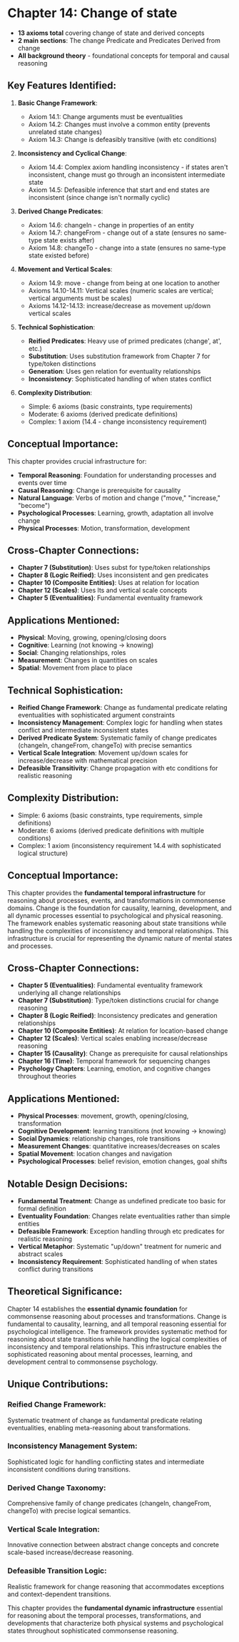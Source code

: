 # Chapter 14: Change of state
- **13 axioms total** covering change of state and derived concepts
- **2 main sections**: The change Predicate and Predicates Derived from change
- **All background theory** - foundational concepts for temporal and causal reasoning

## Key Features Identified:

1. **Basic Change Framework**:
    - Axiom 14.1: Change arguments must be eventualities
    - Axiom 14.2: Changes must involve a common entity (prevents unrelated state changes)
    - Axiom 14.3: Change is defeasibly transitive (with etc conditions)

2. **Inconsistency and Cyclical Change**:
    - Axiom 14.4: Complex axiom handling inconsistency - if states aren't inconsistent, change must go through an inconsistent intermediate state
    - Axiom 14.5: Defeasible inference that start and end states are inconsistent (since change isn't normally cyclic)

3. **Derived Change Predicates**:
    - Axiom 14.6: changeIn - change in properties of an entity
    - Axiom 14.7: changeFrom - change out of a state (ensures no same-type state exists after)
    - Axiom 14.8: changeTo - change into a state (ensures no same-type state existed before)

4. **Movement and Vertical Scales**:
    - Axiom 14.9: move - change from being at one location to another
    - Axioms 14.10-14.11: Vertical scales (numeric scales are vertical; vertical arguments must be scales)
    - Axioms 14.12-14.13: increase/decrease as movement up/down vertical scales

5. **Technical Sophistication**:
    - **Reified Predicates**: Heavy use of primed predicates (change', at', etc.)
    - **Substitution**: Uses substitution framework from Chapter 7 for type/token distinctions
    - **Generation**: Uses gen relation for eventuality relationships
    - **Inconsistency**: Sophisticated handling of when states conflict

6. **Complexity Distribution**:
    - Simple: 6 axioms (basic constraints, type requirements)
    - Moderate: 6 axioms (derived predicate definitions)
    - Complex: 1 axiom (14.4 - change inconsistency requirement)

## Conceptual Importance:
This chapter provides crucial infrastructure for:
- **Temporal Reasoning**: Foundation for understanding processes and events over time
- **Causal Reasoning**: Change is prerequisite for causality
- **Natural Language**: Verbs of motion and change ("move," "increase," "become")
- **Psychological Processes**: Learning, growth, adaptation all involve change
- **Physical Processes**: Motion, transformation, development

## Cross-Chapter Connections:
- **Chapter 7 (Substitution)**: Uses subst for type/token relationships
- **Chapter 8 (Logic Reified)**: Uses inconsistent and gen predicates
- **Chapter 10 (Composite Entities)**: Uses at relation for location
- **Chapter 12 (Scales)**: Uses lts and vertical scale concepts
- **Chapter 5 (Eventualities)**: Fundamental eventuality framework

## Applications Mentioned:
- **Physical**: Moving, growing, opening/closing doors
- **Cognitive**: Learning (not knowing → knowing)
- **Social**: Changing relationships, roles
- **Measurement**: Changes in quantities on scales
- **Spatial**: Movement from place to place

## Technical Sophistication:
- **Reified Change Framework**: Change as fundamental predicate relating eventualities with sophisticated argument constraints
- **Inconsistency Management**: Complex logic for handling when states conflict and intermediate inconsistent states
- **Derived Predicate System**: Systematic family of change predicates (changeIn, changeFrom, changeTo) with precise semantics
- **Vertical Scale Integration**: Movement up/down scales for increase/decrease with mathematical precision
- **Defeasible Transitivity**: Change propagation with etc conditions for realistic reasoning

## Complexity Distribution:
- Simple: 6 axioms (basic constraints, type requirements, simple definitions)
- Moderate: 6 axioms (derived predicate definitions with multiple conditions)
- Complex: 1 axiom (inconsistency requirement 14.4 with sophisticated logical structure)

## Conceptual Importance:
This chapter provides the **fundamental temporal infrastructure** for reasoning about processes, events, and transformations in commonsense domains. Change is the foundation for causality, learning, development, and all dynamic processes essential to psychological and physical reasoning. The framework enables systematic reasoning about state transitions while handling the complexities of inconsistency and temporal relationships. This infrastructure is crucial for representing the dynamic nature of mental states and processes.

## Cross-Chapter Connections:
- **Chapter 5 (Eventualities)**: Fundamental eventuality framework underlying all change relationships
- **Chapter 7 (Substitution)**: Type/token distinctions crucial for change reasoning
- **Chapter 8 (Logic Reified)**: Inconsistency predicates and generation relationships
- **Chapter 10 (Composite Entities)**: At relation for location-based change
- **Chapter 12 (Scales)**: Vertical scales enabling increase/decrease reasoning
- **Chapter 15 (Causality)**: Change as prerequisite for causal relationships
- **Chapter 16 (Time)**: Temporal framework for sequencing changes
- **Psychology Chapters**: Learning, emotion, and cognitive changes throughout theories

## Applications Mentioned:
- **Physical Processes**: movement, growth, opening/closing, transformation
- **Cognitive Development**: learning transitions (not knowing → knowing)
- **Social Dynamics**: relationship changes, role transitions
- **Measurement Changes**: quantitative increases/decreases on scales
- **Spatial Movement**: location changes and navigation
- **Psychological Processes**: belief revision, emotion changes, goal shifts

## Notable Design Decisions:
- **Fundamental Treatment**: Change as undefined predicate too basic for formal definition
- **Eventuality Foundation**: Changes relate eventualities rather than simple entities
- **Defeasible Framework**: Exception handling through etc predicates for realistic reasoning
- **Vertical Metaphor**: Systematic "up/down" treatment for numeric and abstract scales
- **Inconsistency Requirement**: Sophisticated handling of when states conflict during transitions

## Theoretical Significance:
Chapter 14 establishes the **essential dynamic foundation** for commonsense reasoning about processes and transformations. Change is fundamental to causality, learning, and all temporal reasoning essential for psychological intelligence. The framework provides systematic method for reasoning about state transitions while handling the logical complexities of inconsistency and temporal relationships. This infrastructure enables the sophisticated reasoning about mental processes, learning, and development central to commonsense psychology.

## Unique Contributions:

### **Reified Change Framework**:
Systematic treatment of change as fundamental predicate relating eventualities, enabling meta-reasoning about transformations.

### **Inconsistency Management System**:
Sophisticated logic for handling conflicting states and intermediate inconsistent conditions during transitions.

### **Derived Change Taxonomy**:
Comprehensive family of change predicates (changeIn, changeFrom, changeTo) with precise logical semantics.

### **Vertical Scale Integration**:
Innovative connection between abstract change concepts and concrete scale-based increase/decrease reasoning.

### **Defeasible Transition Logic**:
Realistic framework for change reasoning that accommodates exceptions and context-dependent transitions.

This chapter provides the **fundamental dynamic infrastructure** essential for reasoning about the temporal processes, transformations, and developments that characterize both physical systems and psychological states throughout sophisticated commonsense reasoning.
